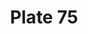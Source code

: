 ---
pid: '75'
an: '7'
title: Plate 75
rev_year: 
_date: 
caption: Chapeau Jockei, garni en Velours Coquelicot, Ceinture Croisée.Théâtre Italien.
translation: Jockey Hat, decorated with Poppy Velvet, Crossed Belt. Italien Theater.
student: Anne Higonnet
keywords: "[ chapeau, ceinture, theatre ]"
permalink: /plates/75
layout: plate-page
---